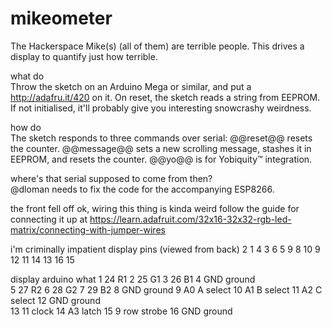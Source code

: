 # mikeometer
The Hackerspace Mike(s) (all of them) are terrible people. This drives a display to quantify just how terrible.

what do  
Throw the sketch on an Arduino Mega or similar, and put a http://adafru.it/420 on it.
On reset, the sketch reads a string from EEPROM. If not initialised, it'll probably give you interesting snowcrashy weirdness.

how do  
The sketch responds to three commands over serial:
@@reset@@ resets the counter.
@@message@@ sets a new scrolling message, stashes it in EEPROM, and resets the counter.
@@yo@@ is for Yobiquity™ integration.

where's that serial supposed to come from then?  
@dloman needs to fix the code for the accompanying ESP8266.

the front fell off
ok, wiring this thing is kinda weird
follow the guide for connecting it up at https://learn.adafruit.com/32x16-32x32-rgb-led-matrix/connecting-with-jumper-wires

i'm criminally impatient
display pins (viewed from back)
2  1
4  3
6  5
9  8
10 9
12 11
14 13
16 15

display	arduino	what
1		24		R1
2		25		G1
3		26		B1
4		GND		ground		
5		27		R2
6		28		G2
7		29		B2
8		GND		ground
9		A0		A select
10		A1		B select
11		A2		C select
12		GND		ground	
13		11		clock
14		A3		latch
15		9		row strobe
16		GND		ground
